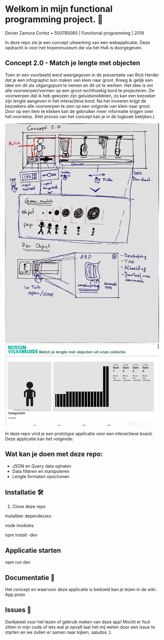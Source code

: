 # Welkom in mijn functional programming project. 🔱
Deiver Zamora Cortez • 500785080 | Functional programming | 2019

In deze repo zie je een concept uitwerking van een webapplicatie. Deze opdracht is voor het tropenmuseum die via het HvA is doorgegeven.

## Concept 2.0 - Match je lengte met objecten
Toen er een voorbeeld werd weergegeven in de presentatie van Rick Herder dat je een infographic kon maken van klein naar groot. Kreeg ik gelijk een idee om dit als uitgangspunt te nemen en dit uit te werken. Het idee is om alle voorwerpen/vormen op een groot rechthoekig 
bord te projecteren. De voorwerpen dat ik heb gekozen zijn geluidsmiddelen, zo kan een bezoeker zijn lengte aangeven in het interactieve bord. Na het invoeren krijgt de bezoekers alle voorwerpen te zien op een volgorde van klein naar groot. Door op een item te klikken kan de gebruiker meer informatie krijgen over het voorwerp. (Het proces van het concept kan je in de logboek bekijken.)

![Concept tekening 1](https://github.com/Loquino/functional-programming/blob/master/Proces%20afbeeldingen/Foto-11.jpg)
![Aantekeningen](https://github.com/Loquino/functional-programming/blob/master/Proces%20afbeeldingen/Foto-12.png)

In deze repo vind je een prototype applicatie voor een interactieve board. Deze applicatie kan het volgende:


## Wat kan je doen met deze repo:
* JSON en Query data ophalen
* Data filteren en manipuleren
* Lengte formaten opschonen

## Installatie 🛠

1. Clone deze repo

Installeer dependecies:

node modules

npm install -dev

## Applicatie starten
npm run dev

## Documentatie 📖
Het concept en waarvoor deze applicatie is bedoeld kan je lezen in de wiki. App proto

## Issues 🍐
Dankjewel voor het lezen of gebruik maken van deze app! Mocht er fout zitten in mijn code of iets wat je opvalt laat het mij weten door een issue te starten en we zullen er samen naar kijken, saludos :).
